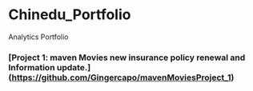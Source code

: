 # Chinedu_Portfolio
Analytics Portfolio

### [Project 1: maven Movies new insurance policy renewal and Information update.] (https://github.com/Gingercapo/mavenMoviesProject_1)

